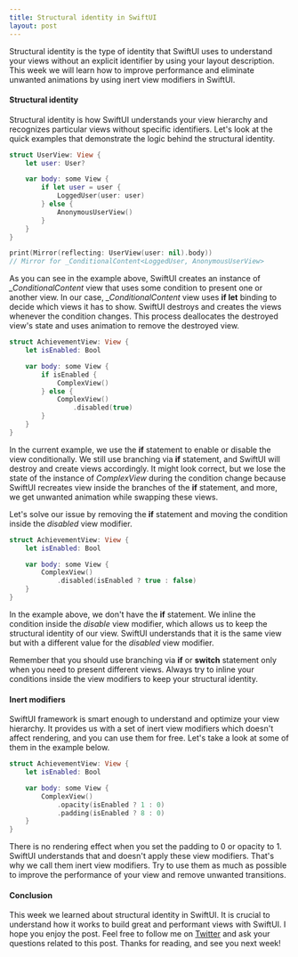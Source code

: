 ```yaml
---
title: Structural identity in SwiftUI
layout: post
---
```


Structural identity is the type of identity that SwiftUI uses to understand your views without an explicit identifier by using your layout description. This week we will learn how to improve performance and eliminate unwanted animations by using inert view modifiers in SwiftUI.

#### Structural identity
Structural identity is how SwiftUI understands your view hierarchy and recognizes particular views without specific identifiers. Let's look at the quick examples that demonstrate the logic behind the structural identity.

```swift
struct UserView: View {
    let user: User?

    var body: some View {
        if let user = user {
            LoggedUser(user: user)
        } else {
            AnonymousUserView()
        }
    }
}

print(Mirror(reflecting: UserView(user: nil).body))
// Mirror for _ConditionalContent<LoggedUser, AnonymousUserView>
```

As you can see in the example above, SwiftUI creates an instance of *_ConditionalContent* view that uses some condition to present one or another view. In our case, *_ConditionalContent* view uses **if let** binding to decide which views it has to show. SwiftUI destroys and creates the views whenever the condition changes. This process deallocates the destroyed view's state and uses animation to remove the destroyed view.

```swift
struct AchievementView: View {
    let isEnabled: Bool

    var body: some View {
        if isEnabled {
            ComplexView()
        } else {
            ComplexView()
                .disabled(true)
        }
    }
}
```

In the current example, we use the **if** statement to enable or disable the view conditionally. We still use branching via **if** statement, and SwiftUI will destroy and create views accordingly. It might look correct, but we lose the state of the instance of *ComplexView* during the condition change because SwiftUI recreates view inside the branches of the **if** statement, and more, we get unwanted animation while swapping these views.

Let's solve our issue by removing the **if** statement and moving the condition inside the *disabled* view modifier.

```swift
struct AchievementView: View {
    let isEnabled: Bool

    var body: some View {
        ComplexView()
            .disabled(isEnabled ? true : false)
    }
}
```

In the example above, we don't have the **if** statement. We inline the condition inside the *disable* view modifier, which allows us to keep the structural identity of our view. SwiftUI understands that it is the same view but with a different value for the *disabled* view modifier.

Remember that you should use branching via **if** or **switch** statement only when you need to present different views. Always try to inline your conditions inside the view modifiers to keep your structural identity.

#### Inert modifiers
SwiftUI framework is smart enough to understand and optimize your view hierarchy. It provides us with a set of inert view modifiers which doesn't affect rendering, and you can use them for free. Let's take a look at some of them in the example below.

```swift
struct AchievementView: View {
    let isEnabled: Bool

    var body: some View {
        ComplexView()
            .opacity(isEnabled ? 1 : 0)
            .padding(isEnabled ? 8 : 0)
    }
}
```

There is no rendering effect when you set the padding to 0 or opacity to 1. SwiftUI understands that and doesn't apply these view modifiers. That's why we call them inert view modifiers. Try to use them as much as possible to improve the performance of your view and remove unwanted transitions.

#### Conclusion
This week we learned about structural identity in SwiftUI. It is crucial to understand how it works to build great and performant views with SwiftUI. I hope you enjoy the post. Feel free to follow me on [Twitter](https://twitter.com/mecid) and ask your questions related to this post. Thanks for reading, and see you next week!

